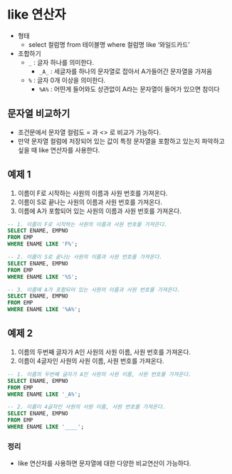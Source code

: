 # like 연산자

- 형태
  - select 컬럼명 from 테이블명 where 컬럼명 like ‘와일드카드’
- 조합하기
  - `_` : 글자 하나를 의미한다.
    - `_A_` : 세글자를 하나의 문자열로 잡아서 A가들어간 문자열을 가져옴
  - `%` : 글자 0개 이상을 의미한다.
    - `%A%` : 어떤게 들어와도 상관없이 A라는 문자열이 들어가 있으면 참이다

## 문자열 비교하기

- 조건문에서 문자열 컬럼도 = 과 <> 로 비교가 가능하다.
- 만약 문자열 컬럼에 저장되어 있는 값이 특정 문자열을 포함하고 있는지 파악하고 싶을 때 like 연산자를 사용한다.

## 예제 1

1. 이름이 F로 시작하는 사원의 이름과 사원 번호를 가져온다.
2. 이름이 S로 끝나는 사원의 이름과 사원 번호를 가져온다.
3. 이름에 A가 포함되어 있는 사원의 이름과 사원 번호를 가져온다.
   
```SQL
-- 1. 이름이 F로 시작하는 사원의 이름과 사원 번호를 가져온다.
SELECT ENAME, EMPNO
FROM EMP
WHERE ENAME LIKE 'F%';

-- 2. 이름이 S로 끝나는 사원의 이름과 사원 번호를 가져온다.
SELECT ENAME, EMPNO
FROM EMP 
WHERE ENAME LIKE '%S';

-- 3. 이름에 A가 포함되어 있는 사원의 이름과 사원 번호를 가져온다.
SELECT ENAME, EMPNO
FROM EMP
WHERE ENAME LIKE '%A%';
```

## 예제 2

1. 이름의 두번째 글자가 A인 사원의 사원 이름, 사원 번호를 가져온다.
2. 이름이 4글자인 사원의 사원 이름, 사원 번호를 가져온다.

```SQL
-- 1. 이름의 두번째 글자가 A인 사원의 사원 이름, 사원 번호를 가져온다.
SELECT ENAME, EMPNO
FROM EMP 
WHERE ENAME LIKE '_A%';

-- 2. 이름이 4글자인 사원의 사원 이름, 사원 번호를 가져온다.
SELECT ENAME, EMPNO 
FROM EMP
WHERE ENAME LIKE '____';
```

### 정리 

- like 연산자를 사용하면 문자열에 대한 다양한 비교연산이 가능하다.